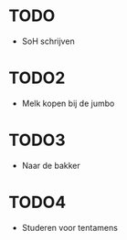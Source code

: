 # TODO

* SoH schrijven

# TODO2 

* Melk kopen bij de jumbo

# TODO3

* Naar de bakker

# TODO4 

* Studeren voor tentamens